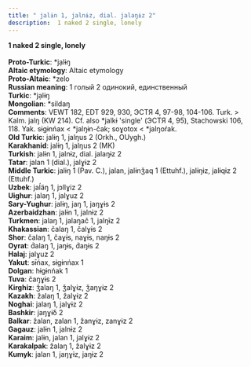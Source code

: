 ```yaml
---
title: " jalɨn 1, jalnɨz, dial. jalaŋɨz 2"
description:  1 naked 2 single, lonely
---
```

<p data-pagefind-weight="0.5">
<strong> 1 naked 2 single, lonely</strong><br><br>
<strong>Proto-Turkic</strong>:  *jạlɨŋ<br>
<strong>Altaic etymology</strong>:  Altaic etymology<br>
<strong> Proto-Altaic</strong>:  *zelo<br>
<strong>Russian meaning</strong>:  1 голый 2 одинокий, единственный<br>
<strong>Turkic</strong>:  *jạlɨŋ<br>
<strong>Mongolian</strong>:  *sildaŋ<br>
<strong>Comments</strong>:  VEWT 182, EDT 929, 930, ЭСТЯ 4, 97-98, 104-106. Turk. > Kalm. jalŋ (KW 214). Cf. also *jalkɨ 'single' (ЭСТЯ 4, 95), Stachowski 106, 118. Yak. sɨgɨnńax < *jalŋɨn-čak; soɣotox < *jalŋoŕak.<br>
<strong>Old Turkic</strong>:  jalɨŋ 1, jalŋus 2 (Orkh., OUygh.)<br>
<strong>Karakhanid</strong>:  jalɨŋ 1, jalŋus 2 (MK)<br>
<strong>Turkish</strong>:  jalɨn 1, jalnɨz, dial. jalaŋɨz 2<br>
<strong>Tatar</strong>:  jalan 1 (dial.), jalɣɨz 2<br>
<strong>Middle Turkic</strong>:  jalɨŋ 1 (Pav. C.), jalan, jalɨnǯaq 1 (Ettuhf.), jalɨŋɨz, jalɨqɨz 2 (Ettuhf.)<br>
<strong>Uzbek</strong>:  jaĺäŋ 1, jɔllɣiz 2<br>
<strong>Uighur</strong>:  jalaŋ 1, jalɣuz 2<br>
<strong>Sary-Yughur</strong>:  jalɨŋ, jaŋ 1, jaŋɣɨs 2<br>
<strong>Azerbaidzhan</strong>:  jalɨn 1, jalnɨz 2<br>
<strong>Turkmen</strong>:  jalaŋ 1, jalaŋač 1, jalŋɨ̄z 2<br>
<strong>Khakassian</strong>:  čalaŋ 1, čalɣɨs 2<br>
<strong>Shor</strong>:  čalaŋ 1, čaɣɨs, naɣɨs, naŋɨs 2<br>
<strong>Oyrat</strong>:  d́alaŋ 1, jaŋɨs, d́aŋɨs 2<br>
<strong>Halaj</strong>:  jalɣuz 2<br>
<strong>Yakut</strong>:  sɨ̄ńax, sɨgɨnńax 1<br>
<strong>Dolgan</strong>:  hɨgɨnńak 1<br>
<strong>Tuva</strong>:  čaŋɣɨs 2<br>
<strong>Kirghiz</strong>:  ǯalaŋ 1, ǯalɣɨz, ǯaŋɣɨz 2<br>
<strong>Kazakh</strong>:  žalaŋ 1, žalɣɨz 2<br>
<strong>Noghai</strong>:  jalaŋ 1, jalɣɨz 2<br>
<strong>Bashkir</strong>:  jaŋɣɨδ 2<br>
<strong>Balkar</strong>:  žalan, zalan 1, žanɣɨz, zanɣɨz 2<br>
<strong>Gagauz</strong>:  jalɨn 1, jalnɨz 2<br>
<strong>Karaim</strong>:  jalɨn, jalan 1, jalɣɨz 2<br>
<strong>Karakalpak</strong>:  žalaŋ 1, žalɣɨz 2<br>
<strong>Kumyk</strong>:  jalan 1, jaŋɣɨz, jaŋɨz 2<br>

</p>
